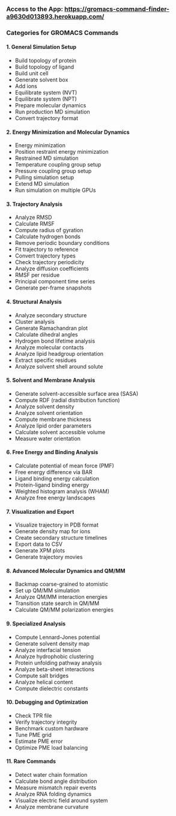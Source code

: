 ### Access to the App: https://gromacs-command-finder-a9630d013893.herokuapp.com/



### **Categories for GROMACS Commands**

#### **1. General Simulation Setup**
- Build topology of protein
- Build topology of ligand
- Build unit cell
- Generate solvent box
- Add ions
- Equilibrate system (NVT)
- Equilibrate system (NPT)
- Prepare molecular dynamics
- Run production MD simulation
- Convert trajectory format

#### **2. Energy Minimization and Molecular Dynamics**
- Energy minimization
- Position restraint energy minimization
- Restrained MD simulation
- Temperature coupling group setup
- Pressure coupling group setup
- Pulling simulation setup
- Extend MD simulation
- Run simulation on multiple GPUs

#### **3. Trajectory Analysis**
- Analyze RMSD
- Calculate RMSF
- Compute radius of gyration
- Calculate hydrogen bonds
- Remove periodic boundary conditions
- Fit trajectory to reference
- Convert trajectory types
- Check trajectory periodicity
- Analyze diffusion coefficients
- RMSF per residue
- Principal component time series
- Generate per-frame snapshots

#### **4. Structural Analysis**
- Analyze secondary structure
- Cluster analysis
- Generate Ramachandran plot
- Calculate dihedral angles
- Hydrogen bond lifetime analysis
- Analyze molecular contacts
- Analyze lipid headgroup orientation
- Extract specific residues
- Analyze solvent shell around solute

#### **5. Solvent and Membrane Analysis**
- Generate solvent-accessible surface area (SASA)
- Compute RDF (radial distribution function)
- Analyze solvent density
- Analyze solvent orientation
- Compute membrane thickness
- Analyze lipid order parameters
- Calculate solvent accessible volume
- Measure water orientation

#### **6. Free Energy and Binding Analysis**
- Calculate potential of mean force (PMF)
- Free energy difference via BAR
- Ligand binding energy calculation
- Protein-ligand binding energy
- Weighted histogram analysis (WHAM)
- Analyze free energy landscapes

#### **7. Visualization and Export**
- Visualize trajectory in PDB format
- Generate density map for ions
- Create secondary structure timelines
- Export data to CSV
- Generate XPM plots
- Generate trajectory movies

#### **8. Advanced Molecular Dynamics and QM/MM**
- Backmap coarse-grained to atomistic
- Set up QM/MM simulation
- Analyze QM/MM interaction energies
- Transition state search in QM/MM
- Calculate QM/MM polarization energies

#### **9. Specialized Analysis**
- Compute Lennard-Jones potential
- Generate solvent density map
- Analyze interfacial tension
- Analyze hydrophobic clustering
- Protein unfolding pathway analysis
- Analyze beta-sheet interactions
- Compute salt bridges
- Analyze helical content
- Compute dielectric constants

#### **10. Debugging and Optimization**
- Check TPR file
- Verify trajectory integrity
- Benchmark custom hardware
- Tune PME grid
- Estimate PME error
- Optimize PME load balancing

#### **11. Rare Commands**
- Detect water chain formation
- Calculate bond angle distribution
- Measure mismatch repair events
- Analyze RNA folding dynamics
- Visualize electric field around system
- Analyze membrane curvature
